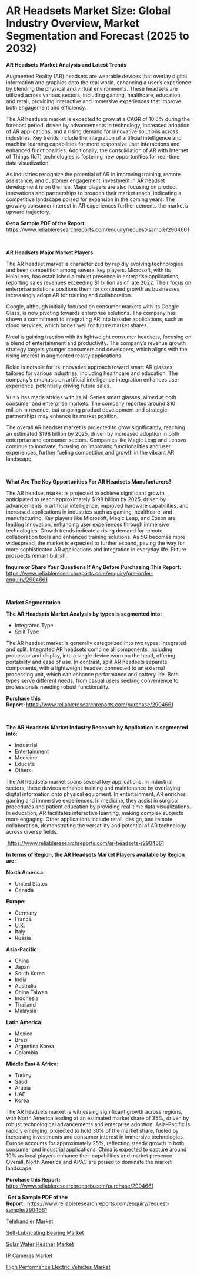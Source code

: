 <p><h1>AR Headsets Market Size: Global Industry Overview, Market Segmentation and Forecast (2025 to 2032)</h1></p><p><strong>AR Headsets Market Analysis and Latest Trends</strong></p>
<p><p>Augmented Reality (AR) headsets are wearable devices that overlay digital information and graphics onto the real world, enhancing a user’s experience by blending the physical and virtual environments. These headsets are utilized across various sectors, including gaming, healthcare, education, and retail, providing interactive and immersive experiences that improve both engagement and efficiency. </p><p>The AR headsets market is expected to grow at a CAGR of 10.6% during the forecast period, driven by advancements in technology, increased adoption of AR applications, and a rising demand for innovative solutions across industries. Key trends include the integration of artificial intelligence and machine learning capabilities for more responsive user interactions and enhanced functionalities. Additionally, the consolidation of AR with Internet of Things (IoT) technologies is fostering new opportunities for real-time data visualization.</p><p>As industries recognize the potential of AR in improving training, remote assistance, and customer engagement, investment in AR headset development is on the rise. Major players are also focusing on product innovations and partnerships to broaden their market reach, indicating a competitive landscape poised for expansion in the coming years. The growing consumer interest in AR experiences further cements the market’s upward trajectory.</p></p>
<p><strong>Get a Sample PDF of the Report:&nbsp;</strong> <a href="https://www.reliableresearchreports.com/enquiry/request-sample/2904661?utm_campaign=36&utm_medium=2&utm_source=Github&utm_content=ia&utm_term=12032025&utm_id=ar-headsets">https://www.reliableresearchreports.com/enquiry/request-sample/2904661</a></p>
<p>&nbsp;</p>
<p><strong>AR Headsets Major Market Players</strong></p>
<p><p>The AR headset market is characterized by rapidly evolving technologies and keen competition among several key players. Microsoft, with its HoloLens, has established a robust presence in enterprise applications, reporting sales revenues exceeding $1 billion as of late 2022. Their focus on enterprise solutions positions them for continued growth as businesses increasingly adopt AR for training and collaboration.</p><p>Google, although initially focused on consumer markets with its Google Glass, is now pivoting towards enterprise solutions. The company has shown a commitment to integrating AR into broader applications, such as cloud services, which bodes well for future market shares.</p><p>Nreal is gaining traction with its lightweight consumer headsets, focusing on a blend of entertainment and productivity. The company’s revenue growth strategy targets younger consumers and developers, which aligns with the rising interest in augmented reality applications.</p><p>Rokid is notable for its innovative approach toward smart AR glasses tailored for various industries, including healthcare and education. The company’s emphasis on artificial intelligence integration enhances user experience, potentially driving future sales.</p><p>Vuzix has made strides with its M-Series smart glasses, aimed at both consumer and enterprise markets. The company reported around $10 million in revenue, but ongoing product development and strategic partnerships may enhance its market position.</p><p>The overall AR headset market is projected to grow significantly, reaching an estimated $198 billion by 2025, driven by increased adoption in both enterprise and consumer sectors. Companies like Magic Leap and Lenovo continue to innovate, focusing on improving functionalities and user experiences, further fueling competition and growth in the vibrant AR landscape.</p></p>
<p>&nbsp;</p>
<p><strong>What Are The Key Opportunities For AR Headsets Manufacturers?</strong></p>
<p><p>The AR headset market is projected to achieve significant growth, anticipated to reach approximately $198 billion by 2025, driven by advancements in artificial intelligence, improved hardware capabilities, and increased applications in industries such as gaming, healthcare, and manufacturing. Key players like Microsoft, Magic Leap, and Epson are leading innovation, enhancing user experiences through immersive technologies. Growth trends indicate a rising demand for remote collaboration tools and enhanced training solutions. As 5G becomes more widespread, the market is expected to further expand, paving the way for more sophisticated AR applications and integration in everyday life. Future prospects remain bullish.</p></p>
<p><strong>Inquire or Share Your Questions If Any Before Purchasing This Report:</strong> <a href="https://www.reliableresearchreports.com/enquiry/pre-order-enquiry/2904661?utm_campaign=36&utm_medium=2&utm_source=Github&utm_content=ia&utm_term=12032025&utm_id=ar-headsets">https://www.reliableresearchreports.com/enquiry/pre-order-enquiry/2904661</a></p>
<p>&nbsp;</p>
<p><strong>Market Segmentation</strong></p>
<p><strong>The AR Headsets Market Analysis by types is segmented into:</strong></p>
<p><ul><li>Integrated Type</li><li>Split Type</li></ul></p>
<p><p>The AR headset market is generally categorized into two types: integrated and split. Integrated AR headsets combine all components, including processor and display, into a single device worn on the head, offering portability and ease of use. In contrast, split AR headsets separate components, with a lightweight headset connected to an external processing unit, which can enhance performance and battery life. Both types serve different needs, from casual users seeking convenience to professionals needing robust functionality.</p></p>
<p><strong>Purchase this Report:&nbsp;</strong><a href="https://www.reliableresearchreports.com/purchase/2904661?utm_campaign=36&utm_medium=2&utm_source=Github&utm_content=ia&utm_term=12032025&utm_id=ar-headsets">https://www.reliableresearchreports.com/purchase/2904661</a></p>
<p>&nbsp;</p>
<p><strong>The AR Headsets Market Industry Research by Application is segmented into:</strong></p>
<p><ul><li>Industrial</li><li>Entertainment</li><li>Medicine</li><li>Educate</li><li>Others</li></ul></p>
<p><p>The AR headsets market spans several key applications. In industrial sectors, these devices enhance training and maintenance by overlaying digital information onto physical equipment. In entertainment, AR enriches gaming and immersive experiences. In medicine, they assist in surgical procedures and patient education by providing real-time data visualizations. In education, AR facilitates interactive learning, making complex subjects more engaging. Other applications include retail, design, and remote collaboration, demonstrating the versatility and potential of AR technology across diverse fields.</p></p>
<p><a href="https://www.reliableresearchreports.com/ar-headsets-r2904661?utm_campaign=36&utm_medium=2&utm_source=Github&utm_content=ia&utm_term=12032025&utm_id=ar-headsets">&nbsp;https://www.reliableresearchreports.com/ar-headsets-r2904661</a></p>
<p><strong>In terms of Region, the AR Headsets Market Players available by Region are:</strong></p>
<p>
    <p> <strong> North America: </strong>
        <ul>
            <li>United States</li>
            <li>Canada</li>
        </ul>
        </p> 
    <p> <strong> Europe: </strong>
        <ul>
            <li>Germany</li>
            <li>France</li>
            <li>U.K.</li>
            <li>Italy</li>
            <li>Russia</li>
        </ul>
        </p> 
    <p> <strong> Asia-Pacific: </strong>
        <ul>
            <li>China</li>
            <li>Japan</li>
            <li>South Korea</li>
            <li>India</li>
            <li>Australia</li>
            <li>China Taiwan</li>
            <li>Indonesia</li>
            <li>Thailand</li>
            <li>Malaysia</li>
        </ul>
        </p> 
    <p> <strong> Latin America: </strong>
        <ul>
            <li>Mexico</li>
            <li>Brazil</li>
            <li>Argentina Korea</li>
            <li>Colombia</li>
        </ul>
        </p> 
    <p> <strong> Middle East & Africa: </strong>
        <ul>
            <li>Turkey</li>
            <li>Saudi</li>
            <li>Arabia</li>
            <li>UAE</li>
            <li>Korea</li>
        </ul>
    </p>
    </p>
<p><p>The AR headsets market is witnessing significant growth across regions, with North America leading at an estimated market share of 35%, driven by robust technological advancements and enterprise adoption. Asia-Pacific is rapidly emerging, projected to hold 30% of the market share, fueled by increasing investments and consumer interest in immersive technologies. Europe accounts for approximately 25%, reflecting steady growth in both consumer and industrial applications. China is expected to capture around 10% as local players enhance their capabilities and market presence. Overall, North America and APAC are poised to dominate the market landscape.</p></p>
<p><strong>Purchase this Report: </strong><a href="https://www.reliableresearchreports.com/purchase/2904661?utm_campaign=36&utm_medium=2&utm_source=Github&utm_content=ia&utm_term=12032025&utm_id=ar-headsets">https://www.reliableresearchreports.com/purchase/2904661</a></p>
<p>&nbsp;<strong>Get a Sample PDF of the Report:&nbsp;&nbsp;</strong><a href="https://www.reliableresearchreports.com/enquiry/request-sample/2904661?utm_campaign=36&utm_medium=2&utm_source=Github&utm_content=ia&utm_term=12032025&utm_id=ar-headsets">https://www.reliableresearchreports.com/enquiry/request-sample/2904661</a></p>
<p><strong></strong></p>
<p><p><a href="https://github.com/antonioc6hal/Market-Research-Report-List-1/blob/main/telehandler-market.md?utm_campaign=36&utm_medium=2&utm_source=Github&utm_content=ia&utm_term=12032025&utm_id=ar-headsets">Telehandler Market</a></p><p><a href="https://github.com/hammelximalschid/Market-Research-Report-List-1/blob/main/self-lubricating-bearing-market.md?utm_campaign=36&utm_medium=2&utm_source=Github&utm_content=ia&utm_term=12032025&utm_id=ar-headsets">Self-Lubricating Bearing Market</a></p><p><a href="https://github.com/osbornrdaflalo/Market-Research-Report-List-1/blob/main/solar-water-heather-market.md?utm_campaign=36&utm_medium=2&utm_source=Github&utm_content=ia&utm_term=12032025&utm_id=ar-headsets">Solar Water Heather Market</a></p><p><a href="https://github.com/lashaunm5st/Market-Research-Report-List-1/blob/main/ip-cameras-market.md?utm_campaign=36&utm_medium=2&utm_source=Github&utm_content=ia&utm_term=12032025&utm_id=ar-headsets">IP Cameras Market</a></p><p><a href="https://github.com/kimberjam0i/Market-Research-Report-List-1/blob/main/high-performance-electric-vehicles-market.md?utm_campaign=36&utm_medium=2&utm_source=Github&utm_content=ia&utm_term=12032025&utm_id=ar-headsets">High Performance Electric Vehicles Market</a></p></p>
